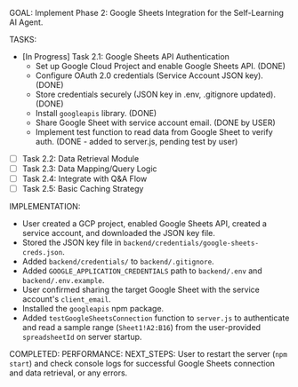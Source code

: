 GOAL: Implement Phase 2: Google Sheets Integration for the Self-Learning AI Agent.

TASKS:
- [In Progress] Task 2.1: Google Sheets API Authentication
    - Set up Google Cloud Project and enable Google Sheets API. (DONE)
    - Configure OAuth 2.0 credentials (Service Account JSON key). (DONE)
    - Store credentials securely (JSON key in .env, .gitignore updated). (DONE)
    - Install `googleapis` library. (DONE)
    - Share Google Sheet with service account email. (DONE by USER)
    - Implement test function to read data from Google Sheet to verify auth. (DONE - added to server.js, pending test by user)
- [ ] Task 2.2: Data Retrieval Module
- [ ] Task 2.3: Data Mapping/Query Logic
- [ ] Task 2.4: Integrate with Q&A Flow
- [ ] Task 2.5: Basic Caching Strategy

IMPLEMENTATION:
- User created a GCP project, enabled Google Sheets API, created a service account, and downloaded the JSON key file.
- Stored the JSON key file in `backend/credentials/google-sheets-creds.json`.
- Added `backend/credentials/` to `backend/.gitignore`.
- Added `GOOGLE_APPLICATION_CREDENTIALS` path to `backend/.env` and `backend/.env.example`.
- User confirmed sharing the target Google Sheet with the service account's `client_email`.
- Installed the `googleapis` npm package.
- Added `testGoogleSheetsConnection` function to `server.js` to authenticate and read a sample range (`Sheet1!A2:B16`) from the user-provided `spreadsheetId` on server startup.

COMPLETED:
PERFORMANCE:
NEXT_STEPS: User to restart the server (`npm start`) and check console logs for successful Google Sheets connection and data retrieval, or any errors.
